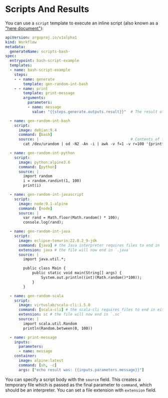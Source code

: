# Scripts And Results

You can use a `script` template to execute an inline script (also known as a ["here document"](https://en.wikipedia.org/wiki/Here_document)):

```yaml
apiVersion: argoproj.io/v1alpha1
kind: Workflow
metadata:
  generateName: scripts-bash-
spec:
  entrypoint: bash-script-example
  templates:
  - name: bash-script-example
    steps:
    - - name: generate
        template: gen-random-int-bash
    - - name: print
        template: print-message
        arguments:
          parameters:
          - name: message
            value: "{{steps.generate.outputs.result}}"  # The result of the here-script

  - name: gen-random-int-bash
    script:
      image: debian:9.4
      command: [bash]
      source: |                                         # Contents of the here-script
        cat /dev/urandom | od -N2 -An -i | awk -v f=1 -v r=100 '{printf "%i\n", f + r * $1 / 65536}'

  - name: gen-random-int-python
    script:
      image: python:alpine3.6
      command: [python]
      source: |
        import random
        i = random.randint(1, 100)
        print(i)

  - name: gen-random-int-javascript
    script:
      image: node:9.1-alpine
      command: [node]
      source: |
        var rand = Math.floor(Math.random() * 100);
        console.log(rand);

  - name: gen-random-int-java
    script:
      image: eclipse-temurin:22.0.2_9-jdk
      command: [java] # the Java interpreter requires files to end in `.java`
      extension: java # the file will now end in `.java`
      source: |
        import java.util.*;

        public class Main {
            public static void main(String[] args) {
                System.out.println((int)(Math.random()*100));
            }
        }

  - name: gen-random-scala
    script:
      image: virtuslab/scala-cli:1.5.0
      command: [scala-cli] # the scala-cli requires files to end in either `.scala` or `.sc`
      extension: sc # the file will now end in `.sc`
      source: |
        import scala.util.Random
        println(Random.between(0, 100))

  - name: print-message
    inputs:
      parameters:
      - name: message
    container:
      image: alpine:latest
      command: [sh, -c]
      args: ["echo result was: {{inputs.parameters.message}}"]
```

You can specify a script body with the  `source` field.
This creates a temporary file which is passed as the final parameter to `command`, which should be an interpreter.
You can set a file extension with `extension` field.

